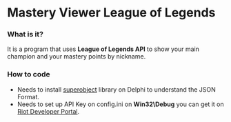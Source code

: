 # Mastery Viewer League of Legends

<h3>What is it?</h3>
It is a program that uses <b>League of Legends API</b> to show your main champion and your mastery points by nickname.

<h3>How to code</h3>

* Needs to install <a href="https://github.com/hgourvest/superobject">superobject</a> library on Delphi to understand the JSON Format.
* Needs to set up API Key on config.ini on <b>Win32\Debug</b> you can get it on <a href="https://developer.riotgames.com/">Riot Developer Portal</a>.
